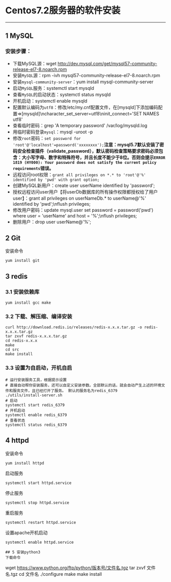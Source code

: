 # Centos7.2服务器的软件安装

----
## 1 MySQL
### 安装步骤：
  * 下载MySQL源：wget http://dev.mysql.com/get/mysql57-community-release-el7-8.noarch.rpm
  * 安装`MySQL`源：rpm -ivh mysql57-community-release-el7-8.noarch.rpm
  * 安装`mysql-community-server`：yum install mysql-community-server
  * 启动`MySQL`服务：systemctl start mysqld
  * 查看`MySQL`的启动状态：systemctl status mysqld
  * 开机启动：systemctl enable mysqld
  * 配置默认编码为`utf8`：修改/etc/my.cnf配置文件，在[mysqld]下添加编码配置=>[mysqld]\ncharacter_set_server=utf8\ninit_connect='SET NAMES utf8'
  * 查看临时密码：grep 'A temporary password' /var/log/mysqld.log
  * 用临时密码登录`mysql`：mysql -uroot -p
  * 修改`root`密码：`set password for 'root'@'localhost'=password('xxxxxxxx');`**注意：mysql5.7默认安装了密码安全检查插件（validate_password），默认密码检查策略要求密码必须包含：大小写字母、数字和特殊符号，并且长度不能少于8位。否则会提示`ERROR 1819 (HY000): Your password does not satisfy the current policy requirements`错误。**
  * 远程访问root权限：`grant all privileges on *.* to 'root'@'%' identified by 'pwd' with grant option;`
  * 创建MySQL新用户：create user userName identified by 'password';
  * 授权远程访问user用户【将userDb数据库的所有操作权限都授权给了用户user】：grant all privileges on userNameDb.* to userName@'%' identified by 'pwd';\nflush privileges;
  * 修改用户密码：update mysql.user set password = password('pwd') where user = 'userName' and host = '%';\nflush privileges;
  * 删除用户：drop user userName@'%';

## 2 Git
安装命令
```
yum install git
```

## 3 redis
### 3.1 安装依赖库
```
yum install gcc make
```

### 3.2 下载、解压缩、编译安装
```
curl http://download.redis.io/releases/redis-x.x.x.tar.gz -o redis-x.x.x.tar.gz
tar zxvf redis-x.x.x.tar.gz
cd redis-x.x.x
make
cd src
make install
```

### 3.3 设置为自启动，开机自启
```
# 运行安装服务工具，根据提示设置
# 直接自动帮你安装服务，还可以自定义安装参数。全部默认的话，就会自动产生上述的环境文件和服务文件，且已经打开了服务。 默认的服务名为redis_6379
./utils/install-server.sh
# 启动
systemctl start redis_6379
# 开机启动
systemctl enable redis_6379
# 查看状态
systemctl status redis_6379
```

## 4 httpd
安装命令
```
yum install httpd
```
启动服务
```
systemctl start httpd.service
```
停止服务
```
systemctl stop httpd.service
```
重启服务
```
systemctl restart httpd.service
```
设置apache开机启动
```
systemctl enable httpd.service

## 5 安装python3
下载命令
```
wget https://www.python.org/ftp/python/版本号/文件名.tgz
tar zxvf 文件名.tgz
cd 文件名
./configure
make
make install
```
